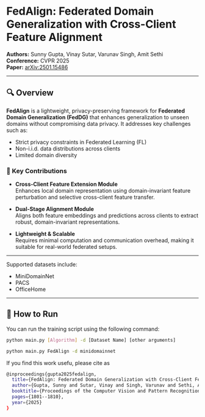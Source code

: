 # FedAlign: Federated Domain Generalization with Cross-Client Feature Alignment

**Authors:** Sunny Gupta, Vinay Sutar, Varunav Singh, Amit Sethi  
**Conference:** CVPR 2025  
**Paper:** [arXiv:2501.15486](https://arxiv.org/abs/2501.15486)

---

## 🔍 Overview

**FedAlign** is a lightweight, privacy-preserving framework for **Federated Domain Generalization (FedDG)** that enhances generalization to unseen domains without compromising data privacy. It addresses key challenges such as:

- Strict privacy constraints in Federated Learning (FL)
- Non-i.i.d. data distributions across clients
- Limited domain diversity

### 🚀 Key Contributions

- **Cross-Client Feature Extension Module**  
  Enhances local domain representation using domain-invariant feature perturbation and selective cross-client feature transfer.

- **Dual-Stage Alignment Module**  
  Aligns both feature embeddings and predictions across clients to extract robust, domain-invariant representations.

- **Lightweight & Scalable**  
  Requires minimal computation and communication overhead, making it suitable for real-world federated setups.

---

Supported datasets include:
- MiniDomainNet
- PACS
- OfficeHome

---

## 🧪 How to Run

You can run the training script using the following command:

```bash
python main.py [Algorithm] -d [Dataset Name] [other arguments]

python main.py FedAlign -d minidomainnet
```
If you find this work usefu, please cite as

```bash
@inproceedings{gupta2025fedalign,
  title={FedAlign: Federated Domain Generalization with Cross-Client Feature Alignment},
  author={Gupta, Sunny and Sutar, Vinay and Singh, Varunav and Sethi, Amit},
  booktitle={Proceedings of the Computer Vision and Pattern Recognition Conference},
  pages={1801--1810},
  year={2025}
}
```
